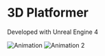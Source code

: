 # 3D Platformer

Developed with Unreal Engine 4

![Animation](images/1.gif)
![Animation 2](images/2.gif)
